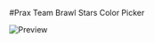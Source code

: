 #Prax Team
Brawl Stars Color Picker

![Preview](https://github.com/JohFgs/Prax-Team-ColorPicker/assets/120335718/e9ce160d-e107-473d-a920-8f743e027c43)

